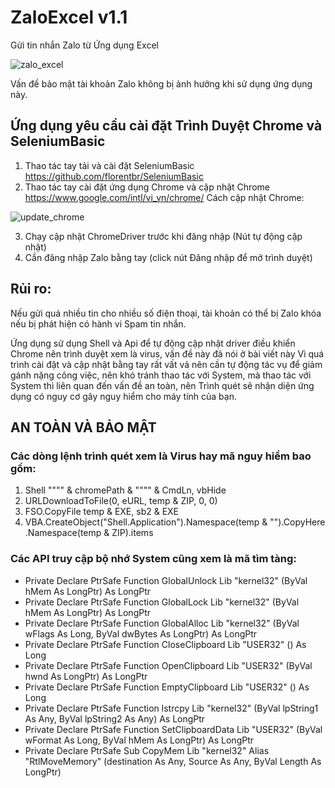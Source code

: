 # ZaloExcel v1.1
 Gửi tin nhắn Zalo từ Ứng dụng Excel


![zalo_excel](https://user-images.githubusercontent.com/58664571/160244685-c16d9c82-5601-4d8b-af79-cd2f1e5f11e5.jpg)

Vấn đề bảo mật tài khoản Zalo không bị ảnh hưởng khi sử dụng ứng dụng này.

## Ứng dụng yêu cầu cài đặt Trình Duyệt Chrome và SeleniumBasic

1. Thao tác tay tải và cài đặt SeleniumBasic
 https://github.com/florentbr/SeleniumBasic
2. Thao tác tay cài đặt ứng dụng Chrome và cập nhật Chrome
 https://www.google.com/intl/vi_vn/chrome/
 Cách cập nhật Chrome:
 
![update_chrome](https://user-images.githubusercontent.com/58664571/160245788-15983109-eaca-44dd-a78d-815493e2f7e6.gif)


3. Chạy cập nhật ChromeDriver trước khi đăng nhập (Nút tự động cập nhật)
4. Cần đăng nhập Zalo bằng tay (click nút Đăng nhập để mở trình duyệt)



## Rủi ro:
Nếu gửi quá nhiều tin cho nhiều số điện thoại, tài khoản có thể bị Zalo khóa nếu bị phát hiện có hành vi Spam tin nhắn.


Ứng dụng sử dụng Shell và Api để tự động cập nhật driver điều khiển Chrome nên trình duyệt xem là virus, vấn đề này đã nói ở bài viết này
Vì quá trình cài đặt và cập nhật bằng tay rất vất vả nên cần tự động tác vụ để giảm gánh nặng công việc, nên khó tránh thao tác với System, mà thao tác với System thì liên quan đến vấn đề an toàn, nên Trình quét sẽ nhận diện ứng dụng có nguy cơ gây nguy hiểm cho máy tính của bạn.



## AN TOÀN VÀ BẢO MẬT
### Các dòng lệnh trình quét xem là Virus hay mã nguy hiểm bao gồm:
1. Shell """" & chromePath & """" & CmdLn, vbHide
2. URLDownloadToFile(0, eURL, temp & ZIP, 0, 0)
3. FSO.CopyFile temp & EXE, sb2 & EXE
4. VBA.CreateObject("Shell.Application").Namespace(temp & "\").CopyHere .Namespace(temp & ZIP).items

### Các API truy cập bộ nhớ System cũng xem là mã tìm tàng:
- Private Declare PtrSafe Function GlobalUnlock Lib "kernel32" (ByVal hMem As LongPtr) As LongPtr
- Private Declare PtrSafe Function GlobalLock Lib "kernel32" (ByVal hMem As LongPtr) As LongPtr
- Private Declare PtrSafe Function GlobalAlloc Lib "kernel32" (ByVal wFlags As Long, ByVal dwBytes As LongPtr) As LongPtr
- Private Declare PtrSafe Function CloseClipboard Lib "USER32" () As Long
- Private Declare PtrSafe Function OpenClipboard Lib "USER32" (ByVal hwnd As LongPtr) As LongPtr
- Private Declare PtrSafe Function EmptyClipboard Lib "USER32" () As Long
- Private Declare PtrSafe Function lstrcpy Lib "kernel32" (ByVal lpString1 As Any, ByVal lpString2 As Any) As LongPtr
- Private Declare PtrSafe Function SetClipboardData Lib "USER32" (ByVal wFormat As Long, ByVal hMem As LongPtr) As LongPtr
- Private Declare PtrSafe Sub CopyMem Lib "kernel32" Alias "RtlMoveMemory" (destination As Any, Source As Any, ByVal Length As LongPtr)
  
